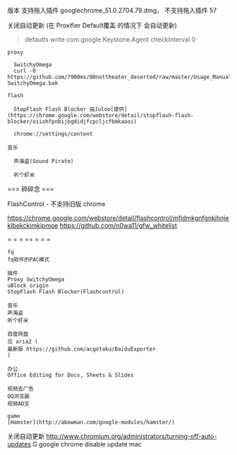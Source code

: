 
版本
支持拖入插件
googlechrome_51.0.2704.79.dmg，
不支持拖入插件
57

关闭自动更新
(在 Proxifier Default覆盖 的情况下 会自动更新)
> defaults write com.google.Keystone.Agent checkInterval 0

```
proxy

  SwitchyOmega
  curl -O https://github.com/7900ms/00nottheater_deserted/raw/master/Usage_Manual/Chrome/chrome-SwitchyOmega.bak

flash

  StopFlash Flash Blocker 由Juloo[提供](https://chrome.google.com/webstore/detail/stopflash-flash-blocker/oiiohfpnbijbgdidjfcpcljcfbmkaooi)
  
  chrome://settings/content

音乐

  声海盗(Sound Pirate)
  
  听个虾米
```

=== 碎碎念 ===

FlashControl - 不支持旧版 chrome 

https://chrome.google.com/webstore/detail/flashcontrol/mfidmkgnfgnkihnjeklbekckimkipmoe
https://github.com/n0wa11/gfw_whitelist

= = = == = = = 

```
fq
fq软件的PAC模式

插件
Proxy SwitchyOmega
uBlock origin
StopFlash Flash Blocker(Flashcontrol)

音乐
声海盗
听个虾米

百度网盘
见 aria2 (
最新版 https://github.com/acgotaku/BaiduExporter
)

办公
Office Editing for Docs, Sheets & Slides

视频去广告
QQ浏览器
视频AD叉

game
[Hamster](http://abowman.com/google-modules/hamster/)

```

关闭自动更新
http://www.chromium.org/administrators/turning-off-auto-updates
G google chrome disable update mac
